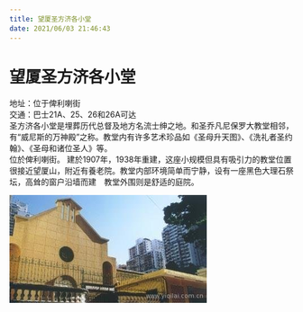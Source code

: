 ```yaml
---
title: 望厦圣方济各小堂  
date: 2021/06/03 21:46:43  
---
```

  
# 望厦圣方济各小堂  
地址：位于俾利喇街  
交通：巴士21A、25、26和26A可达  
圣方济各小堂是埋葬历代总督及地方名流士绅之地。和圣乔凡尼保罗大教堂相邻，有“威尼斯的万神殿”之称。教堂内有许多艺术珍品如《圣母升天图》、《洗礼者圣约翰》、《圣母和诸位圣人》等。  
位於俾利喇街。 建於1907年，1938年重建，这座小规模但具有吸引力的教堂位置很接近望厦山，附近有養老院。教堂内部环境简单而宁静，设有一座黑色大理石祭坛，高耸的窗户沿墙而建　教堂外围则是舒适的庭院。  
  
![](https://raw.githubusercontent.com/szqq0512/Pic/main/img/202201212116532.png)  